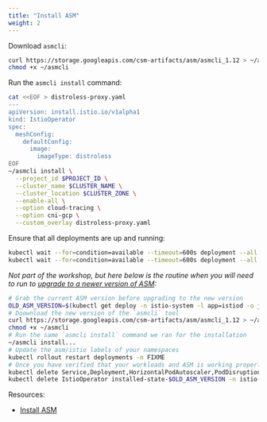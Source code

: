 ```yaml
---
title: "Install ASM"
weight: 2
---
```


Download `asmcli`:
```Bash
curl https://storage.googleapis.com/csm-artifacts/asm/asmcli_1.12 > ~/asmcli
chmod +x ~/asmcli
```

Run the `asmcli install` command:
```Bash
cat <<EOF > distroless-proxy.yaml
---
apiVersion: install.istio.io/v1alpha1
kind: IstioOperator
spec:
  meshConfig:
    defaultConfig:
      image:
        imageType: distroless
EOF
~/asmcli install \
  --project_id $PROJECT_ID \
  --cluster_name $CLUSTER_NAME \
  --cluster_location $CLUSTER_ZONE \
  --enable-all \
  --option cloud-tracing \
  --option cni-gcp \
  --custom_overlay distroless-proxy.yaml
```

Ensure that all deployments are up and running:
```Bash
kubectl wait --for=condition=available --timeout=600s deployment --all -n istio-system
kubectl wait --for=condition=available --timeout=600s deployment --all -n asm-system
```

_Not part of the workshop, but here below is the routine when you will need to run to [upgrade to a newer version of ASM](https://cloud.google.com/service-mesh/docs/unified-install/plan-upgrade):_
```Bash
# Grab the current ASM version before upgrading to the new version
OLD_ASM_VERSION=$(kubectl get deploy -n istio-system -l app=istiod -o jsonpath={.items[*].metadata.labels.'istio\.io\/rev'}'{"\n"}')
# Doownload the new version of the `asmcli` tool
curl https://storage.googleapis.com/csm-artifacts/asm/asmcli_1.12 > ~/asmcli
chmod +x ~/asmcli
# Run the same `asmcli install` command we ran for the installation
~/asmcli install...
# Update the asm/istio labels of your namespaces
kubectl rollout restart deployments -n FIXME
# Once you have verified that your workloads and ASM is working properly, you could complete the upgrade of ASM by removing the the components of the old version
kubectl delete Service,Deployment,HorizontalPodAutoscaler,PodDisruptionBudget istiod-$OLD_ASM_VERSION -n istio-system --ignore-not-found=true
kubectl delete IstioOperator installed-state-$OLD_ASM_VERSION -n istio-system
```

Resources:
- [Install ASM](https://cloud.google.com/service-mesh/docs/unified-install/install)